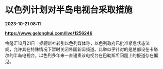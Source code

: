 # 以色列计划对半岛电视台采取措施

**2023-10-21 08:11**

**https://www.gelonghui.com/live/1256246**

格隆汇10月21日｜据德新社转引以色列媒体称，以色列政府已批准紧急状态法规，允许其在特殊情况下暂时关闭外国新闻频道。此举似乎针对的是总部设在卡塔尔的半岛电视台。以色列多年来一直谴责该电视台在巴勒斯坦问题上的报道存在偏见。